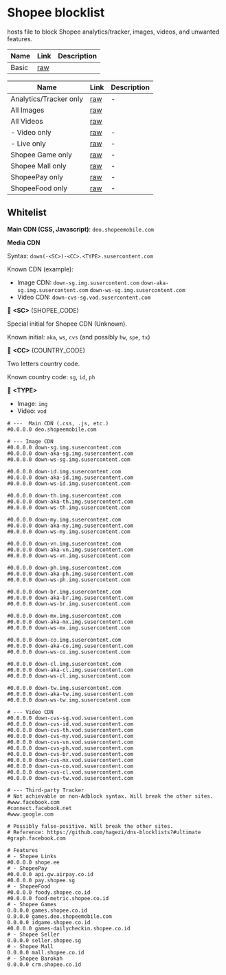 # Shopee blocklist

hosts file to block Shopee analytics/tracker, images, videos, and unwanted features.

| Name  | Link    | Description |
| ---   | ---     | ---         |
| Basic | [raw]() |             |

| Name                   | Link    | Description |
| ---                    | ---     | ---         |
| Analytics/Tracker only | [raw]() | -           |
| All Images             | [raw]() |             |
| All Videos             | [raw]() |             |
| - Video only           | [raw]() | -           |
| - Live only            | [raw]() | -           |
| Shopee Game only       | [raw]() | -           |
| Shopee Mall only       | [raw]() | -           |
| ShopeePay only         | [raw]() | -           |
| ShopeeFood only        | [raw]() | -           |

## Whitelist <a name="whitelist"></a>
**Main CDN (CSS, Javascript)**: `deo.shopeemobile.com`

**Media CDN**

Syntax: `down(-<SC>)-<CC>.<TYPE>.susercontent.com`

Known CDN (example):
- Image CDN:
`down-sg.img.susercontent.com`
`down-aka-sg.img.susercontent.com`
`down-ws-sg.img.susercontent.com`
- Video CDN:
`down-cvs-sg.vod.susercontent.com`

:space_invader: **\<SC>** (SHOPEE_CODE)

Special initial for Shopee CDN (Unknown).

Known initial: `aka`, `ws`, `cvs` (and possibly `hw`, `spe`,
`tx`)

:space_invader: **\<CC>** (COUNTRY_CODE)

Two letters country code.

Known country code: `sg`, `id`, `ph`

:space_invader: **\<TYPE>**

- Image: `img`
- Video: `vod`

```
# ---  Main CDN (.css, .js, etc.)
#0.0.0.0 deo.shopeemobile.com

# --- Image CDN
#0.0.0.0 down-sg.img.susercontent.com
#0.0.0.0 down-aka-sg.img.susercontent.com
#0.0.0.0 down-ws-sg.img.susercontent.com

#0.0.0.0 down-id.img.susercontent.com
#0.0.0.0 down-aka-id.img.susercontent.com
#0.0.0.0 down-ws-id.img.susercontent.com

#0.0.0.0 down-th.img.susercontent.com
#0.0.0.0 down-aka-th.img.susercontent.com
#0.0.0.0 down-ws-th.img.susercontent.com

#0.0.0.0 down-my.img.susercontent.com
#0.0.0.0 down-aka-my.img.susercontent.com
#0.0.0.0 down-ws-my.img.susercontent.com

#0.0.0.0 down-vn.img.susercontent.com
#0.0.0.0 down-aka-vn.img.susercontent.com
#0.0.0.0 down-ws-vn.img.susercontent.com

#0.0.0.0 down-ph.img.susercontent.com
#0.0.0.0 down-aka-ph.img.susercontent.com
#0.0.0.0 down-ws-ph.img.susercontent.com

#0.0.0.0 down-br.img.susercontent.com
#0.0.0.0 down-aka-br.img.susercontent.com
#0.0.0.0 down-ws-br.img.susercontent.com

#0.0.0.0 down-mx.img.susercontent.com
#0.0.0.0 down-aka-mx.img.susercontent.com
#0.0.0.0 down-ws-mx.img.susercontent.com

#0.0.0.0 down-co.img.susercontent.com
#0.0.0.0 down-aka-co.img.susercontent.com
#0.0.0.0 down-ws-co.img.susercontent.com

#0.0.0.0 down-cl.img.susercontent.com
#0.0.0.0 down-aka-cl.img.susercontent.com
#0.0.0.0 down-ws-cl.img.susercontent.com

#0.0.0.0 down-tw.img.susercontent.com
#0.0.0.0 down-aka-tw.img.susercontent.com
#0.0.0.0 down-ws-tw.img.susercontent.com

# --- Video CDN
#0.0.0.0 down-cvs-sg.vod.susercontent.com
#0.0.0.0 down-cvs-id.vod.susercontent.com
#0.0.0.0 down-cvs-th.vod.susercontent.com
#0.0.0.0 down-cvs-my.vod.susercontent.com
#0.0.0.0 down-cvs-vn.vod.susercontent.com
#0.0.0.0 down-cvs-ph.vod.susercontent.com
#0.0.0.0 down-cvs-br.vod.susercontent.com
#0.0.0.0 down-cvs-mx.vod.susercontent.com
#0.0.0.0 down-cvs-co.vod.susercontent.com
#0.0.0.0 down-cvs-cl.vod.susercontent.com
#0.0.0.0 down-cvs-tw.vod.susercontent.com
```

```
# --- Third-party Tracker
# Not achievable on non-Adblock syntax. Will break the other sites.
#www.facebook.com
#connect.facebook.net
#www.google.com

# Possibly false-positive. Will break the other sites.
# Reference: https://github.com/hagezi/dns-blocklists?#ultimate
#graph.facebook.com
```

```
# Features
# - Shopee Links
#0.0.0.0 shope.ee
# - ShopeePay
#0.0.0.0 api.gw.airpay.co.id
#0.0.0.0 pay.shopee.sg
# - ShopeeFood
#0.0.0.0 foody.shopee.co.id
#0.0.0.0 food-metric.shopee.co.id
# - Shopee Games
0.0.0.0 games.shopee.co.id
0.0.0.0 games.deo.shopeemobile.com
0.0.0.0 idgame.shopee.co.id
#0.0.0.0 games-dailycheckin.shopee.co.id
# - Shopee Seller
0.0.0.0 seller.shopee.sg
# - Shopee Mall
0.0.0.0 mall.shopee.co.id
# - Shopee Barokah
0.0.0.0 crm.shopee.co.id
```